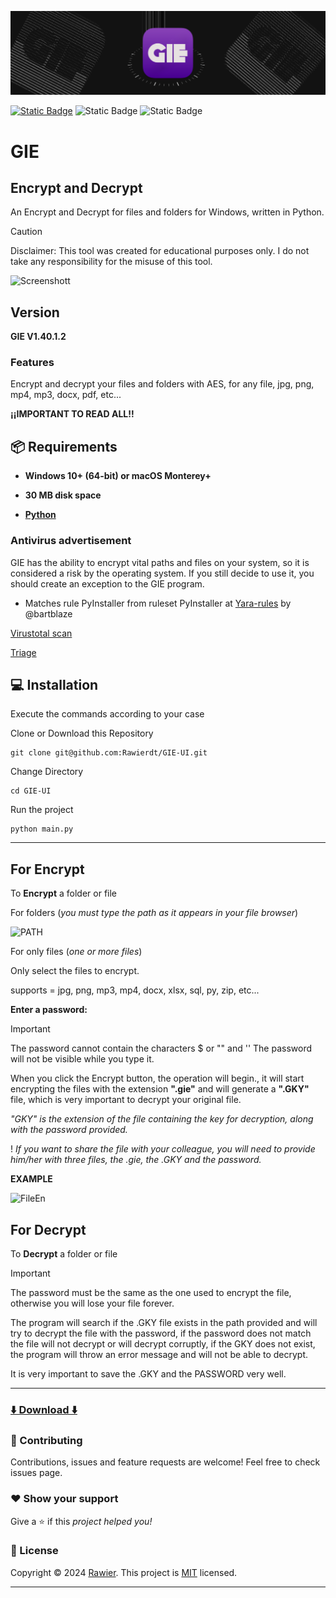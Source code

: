![imageTitle](img/title.png)

[![Static Badge](https://img.shields.io/badge/%20build-MIT-brightgreen?logo=github&label=LICENSE)]([https://github.com/Rawierdt/GIE-UI/LICENSE](https://github.com/Rawierdt/GIE-UI/blob/main/LICENSE))
![Static Badge](https://img.shields.io/badge/APRIL%202024-red?label=RELEASE%20DATE)
![Static Badge](https://img.shields.io/badge/LANGUAGE-Python-yellow?logo=python)
# GIE

## Encrypt and Decrypt
An Encrypt and Decrypt for files and folders for Windows, written in Python.


> [!CAUTION]
> Disclaimer: This tool was created for educational purposes only. I do not take any responsibility for the misuse of this tool.


![Screenshott](https://i.imgur.com/NC2A0HT.jpeg)


## Version
**GIE V1.40.1.2**

### Features
Encrypt and decrypt your files and folders with AES, for any file, jpg, png, mp4, mp3, docx, pdf, etc... 

**¡¡IMPORTANT TO READ ALL!!**

## 📦 Requirements

- **Windows 10+ (64-bit) or macOS Monterey+**

- **30 MB disk space**

- **[Python](https://www.python.org/downloads/)**

### Antivirus advertisement
GIE has the ability to encrypt vital paths and files on your system, so it is considered a risk by the operating system. If you still decide to use it, you should create an exception to the GIE program.

- Matches rule PyInstaller from ruleset PyInstaller at [Yara-rules](https://github.com/bartblaze/Yara-rules) by @bartblaze

[Virustotal scan](https://www.virustotal.com/gui/file/49a6c879bb46ad0f357a545f6f6577bb418c7f210cac60556f45051a9473851b/detection)

[Triage](https://tria.ge/240428-bnst8acg68)

## 💻 Installation
Execute the commands according to your case

Clone or Download this Repository

```
git clone git@github.com:Rawierdt/GIE-UI.git
```

Change Directory

```
cd GIE-UI
```

Run the project

```
python main.py
```

---

## For Encrypt

To **Encrypt** a folder or file

For folders (_you must type the path as it appears in your file browser_)

![PATH](https://i.imgur.com/Lah8Ri8.png)

For only files (_one or more files_)

Only select the files to encrypt.

supports = jpg, png, mp3, mp4, docx, xlsx, sql, py, zip, etc...

**Enter a password:**

> [!IMPORTANT]  
> The password cannot contain the characters $ or "" and ''
> The password will not be visible while you type it.

When you click the Encrypt button, the operation will begin., it will start encrypting the files with the extension **".gie"** and will generate a **".GKY"** file, which is very important to decrypt your original file.

*"GKY" is the extension of the file containing the key for decryption, along with the password provided.*

! *If you want to share the file with your colleague, you will need to provide him/her with three files, the .gie, the .GKY and the password.*

**EXAMPLE**

![FileEn](https://i.imgur.com/pGLWaxL.jpeg)


## For Decrypt

To **Decrypt** a folder or file 

> [!IMPORTANT]  
> The password must be the same as the one used to encrypt the file, otherwise you will lose your file forever.

The program will search if the .GKY file exists in the path provided and will try to decrypt the file with the password, if the password does not match the file will not decrypt or will decrypt corruptly, if the GKY does not exist, the program will throw an error message and will not be able to decrypt.

It is very important to save the .GKY and the PASSWORD very well.

---

### [⬇️ Download ⬇️](https://rawierdt.github.io/GIE-UI/)

### 🤝 Contributing

Contributions, issues and feature requests are welcome! Feel free to check issues page.

### ❤️ Show your support

Give a ⭐️ if this _project helped you!_ 

### 📝 License

Copyright © 2024 [Rawier](https://rawier.vercel.app). This project is [MIT](/LICENSE) licensed.

---
